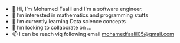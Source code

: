 - 👋 Hi, I’m Mohamed Faalil and I'm a software engineer. 
- 👀 I’m interested in mathematics and programming stuffs
- 🌱 I’m currently learning Data science concepts
- 💞️ I’m looking to collaborate on ...
- 📫 I can be reach viq following email mohamedfaalil05@gmail.com

<!---
MohamedFaalil/MohamedFaalil is a ✨ special ✨ repository because its `README.md` (this file) appears on your GitHub profile.
You can click the Preview link to take a look at your changes.
--->
